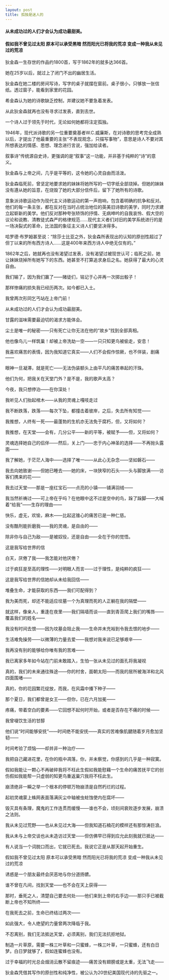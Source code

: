 ```yaml
---
layout: post
title: 孤独是迷人的
---
```

#### 从未成功过的人们才会认为成功最甜美。               
#### 假如我不曾见过太阳 原本可以承受黑暗 然而阳光已将我的荒凉 变成一种我从未见过的荒凉
<!-- more -->
狄金森一生存世的作品约1800首，写于1862年的就多达366首。               

她在25岁以后，就过上了闭门不出的幽居生活。               

狄金森在她二楼的房间写诗，写字的桌子就摆在窗前。桌子很小，只够放一张信纸。透过窗子，能看到家里的花园。               

希金森认为她的诗歌缺乏控制，并建议她不要急着发表。               

从此狄金森就再也没有寻求过发表，直到去世。               

一个诗人过于领先于时代，无论如何她都将注定孤独。               

1946年，现代派诗歌的另一位重要奠基者W.C.威廉斯，在对诗歌的思考完全成熟以后，才提出了他最重要的主张“不表现观念，只描写事物”，意思是诗人不要对其所想表达的情感、思想、理念进行言说，强加给读者。               

叙事诗”传统源自史诗，更强调的是“叙事”这一功能，并非基于纯粹的“诗”的意义。               

狄金森与上帝之间，几乎是平等的，这令她的心灵自由而活泼。               

狄金森临死前，曾坚定地要求她的妹妹将她所写的一切字纸全部烧掉。但她的妹妹没有遵从她的旨意，在烧毁了她的大部分信件后，留下了她所有的诗歌。               

意象派诗歌运动作为现代主义诗歌运动的第一声炮响，包含着明确的抗争和反对。他们的每一条主张，都在反对在当时占统治地位的英美旧诗歌的美学，同时力求建立起崭新的美学。他们反对那种夸张矫饰的抒情、无病呻吟的自我哀怜、假大空的议论和说教、清教徒式森严的格律规范……现代主义者们对旧的美学系统进行的是一场决裂式的革命，比法国的象征主义诗人们要坚决得多。               

哈罗德·布罗姆甚至说：“除莎士比亚之外，狄金森所表现出的认知的原创性超过了但丁以来的所有西方诗人……这是400年来西方诗人中绝无仅有的。”               

1862年之后，她就再也没有渴望过发表，没有渴望过被现世认可；临死之前，她让妹妹烧掉所有她写下的东西。她甚至不打算追求身后之名。她获得了最大的心灵自由。               

我们输了，因为我们赢了——赌徒们，铭记于心并再一次掷出骰子！               

那样惨痛的损失我已经历两次。如今都已入土。               

我曾两次形同乞丐站在上帝门前！               

从未成功过的人们才会认为成功最甜美。               

甘露的滋味需要最迫切的渴求方能体会。               

尘土是唯一的秘密——只有死亡让你无法在他的“故乡”找到全部真相。               

他也像鸟儿一样筑巢！却被上帝洗劫一空——一只只知更鸟被偷走，安息！               

我喜欢痛苦的表情，因为我知道它真实——人们不会假作惊厥，也不佯装，剧痛——               

眼神一旦凝滞，就是死亡——无法伪装额头上由平凡的痛苦串起的汗珠。               

他们为何，把我关在天堂门外？是不是，我的歌声太高？               

今夜，我只想停泊——在你深处！               

我听见人们抬起棺木——从我的灵魂上嘎吱走过               

我不断跌落，跌落——每次下坠，都撞击着彼岸，之后，失去所有知觉——               

我推想，人终有一死——最蓬勃的生机亦无法免于腐朽，但，又将如何？               

我推想，在天堂——会有，几分公平——新的平等，被赋予——但，又将如何？               

灵魂选择她自己的侣伴——然后，关上门——忠于内心神圣的选择——不再抛头露面——               

我了解她，于茫茫人海中——选择了唯一——从此心无杂念——坚如磐石——               

我去向她致谢——但她已睡去——她的床，一块狭窄的石头——头与脚放满——访客们携来的花——               

我去过天堂——那是一座红宝石——点亮的小镇——铺满羽绒——               

我当然祈祷过——可上帝在乎吗？在他眼中这不过是空中的鸟，跺了跺脚——大喊着“给我”——生存的理由——               

快乐，虚无，欢愉，麻木——比起这锥心的痛苦已是一种仁慈。               

没有酷刑能折磨我——我的灵魂，是自由的——               

除非你与自己为敌——是被奴役，还是自由——全在于你的觉悟。               

这是我写给世界的信               

白天，厌倦了我——我怎能对他厌倦？               

过于疯狂是至高的理性——对明眼人而言——过于理性，是纯粹的疯狂——               

这是我写给世界的信她却从未给我回信——               

堆叠生命，才能获取的东西——我们可配得到？               

我为美而死，却还不能适应坟墓一个为真理而死的人正躺在我的隔壁——               

就这样，像亲人，重逢在夜里——我们隔墙而谈——直到青苔爬上我们的嘴唇——覆盖我们的姓名——               

我没有时间去恨——因为坟墓会阻止我——生命并未充裕到令我去恨的地步——               

生活难免操劳——以微薄的力量去爱——我想对我来说已足够艰辛——               

我再没有别的能够给你唯有我的苦难——               

我已离家多年如今站在门前未敢踏入，生怕一张从未见过的面孔将我凝视               

真的，我们的未来通往殊途——你的村舍，面朝太阳——而我的居所被海洋和北风四面围堵——               

真的，你的花园繁花绽放，而我，在风霜中播下种子——               

那个夏日，我们都曾是女王——但你，已在六月加冕——               

疼痛，带着空白的要素——它回想不起何时开始，或者是否存在不痛的时候——               

我曾啜饮生活的甘醇               

他们说“时间能够安抚”——时间绝不能安抚——真实的苦难像肌腱随着岁月愈加坚韧——               

时间考验了烦恼——却并非一种治疗——               

我把自己藏进花里，在你的瓶中凋落，你，并未察觉，你感到的几乎是一种寂寞。               

假如我能让一颗心不再破碎我将不枉此生假如我能慰藉一个生命的痛苦抚平它的创伤假如我能帮一只虚弱的知更鸟重返巢穴我将不枉此生。               

崩溃绝非一瞬之举一个根本的停顿万物崩溃是自然朽烂的过程。               

起初灵魂蒙上蛛网表面落满灰尘中轴被虫蛀蚀使内在腐坏——               

毁灭具有条理，魔鬼的工作连贯而缓慢——谁也不会，顷刻间衰败逐步发展，崩溃之法则。               

我从未见过荒野——也从未见过大海——但我知道石楠花的模样还有那惊涛巨浪。               

我从未与上帝交谈也从未造访过天堂——但仿佛早已得到应允此刻我就已抵达——               

有人说当一个词脱口而出，它就已死去。我说它正是从那天起开始重生。               

假如我不曾见过太阳 原本可以承受黑暗 然而阳光已将我的荒凉 变成一种我从未见过的荒凉               

诱惑是一个朋友最终会厌恶地与你分道扬镳。               

谁不曾在凡间，找到天堂——也不会在天上获得——               

那时，垂死之人，清楚自己要去何处——他们来到上帝的右手边——那只手已被截断上帝也不知所终——               

在我死去之前，生命已终结过两次——               

如此强大，令人绝望的力量曾两次降临于我。               

不忍离别，我们无法抵达天堂，必须离别，我们无法抗拒地狱。               

制造一片草原，需要一株三叶草和一只蜜蜂，一株三叶草，一只蜜蜂，还有白日梦。白日梦就够了，假如连蜜蜂也没有。               

过于幸福的时光总会烟消云散不留痕迹——痛苦没有翅膀或是太重，无法飞走——               

狄金森凭借其写作的原创性和纯净性，被公认为20世纪美国现代诗的先驱之一。               



